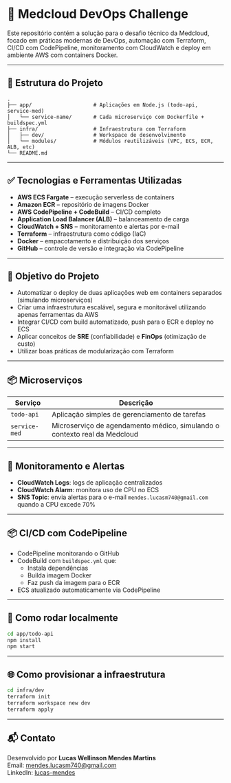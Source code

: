 # 🚀 Medcloud DevOps Challenge

Este repositório contém a solução para o desafio técnico da Medcloud, focado em práticas modernas de DevOps, automação com Terraform, CI/CD com CodePipeline, monitoramento com CloudWatch e deploy em ambiente AWS com containers Docker.

---

## 📁 Estrutura do Projeto

```
.
├── app/                    # Aplicações em Node.js (todo-api, service-med)
│   └── service-name/       # Cada microserviço com Dockerfile + buildspec.yml
├── infra/                  # Infraestrutura com Terraform
│   ├── dev/                # Workspace de desenvolvimento
│   └── modules/            # Módulos reutilizáveis (VPC, ECS, ECR, ALB, etc)
└── README.md
```

---

## ✅ Tecnologias e Ferramentas Utilizadas

- **AWS ECS Fargate** – execução serverless de containers
- **Amazon ECR** – repositório de imagens Docker
- **AWS CodePipeline + CodeBuild** – CI/CD completo
- **Application Load Balancer (ALB)** – balanceamento de carga
- **CloudWatch + SNS** – monitoramento e alertas por e-mail
- **Terraform** – infraestrutura como código (IaC)
- **Docker** – empacotamento e distribuição dos serviços
- **GitHub** – controle de versão e integração via CodePipeline

---

## 🧠 Objetivo do Projeto

- Automatizar o deploy de duas aplicações web em containers separados (simulando microserviços)
- Criar uma infraestrutura escalável, segura e monitorável utilizando apenas ferramentas da AWS
- Integrar CI/CD com build automatizado, push para o ECR e deploy no ECS
- Aplicar conceitos de **SRE** (confiabilidade) e **FinOps** (otimização de custo)
- Utilizar boas práticas de modularização com Terraform

---

## 📦 Microserviços

| Serviço       | Descrição                                                   |
|---------------|-------------------------------------------------------------|
| `todo-api`    | Aplicação simples de gerenciamento de tarefas               |
| `service-med` | Microserviço de agendamento médico, simulando o contexto real da Medcloud |

---

## 🚨 Monitoramento e Alertas

- **CloudWatch Logs**: logs de aplicação centralizados
- **CloudWatch Alarm**: monitora uso de CPU no ECS
- **SNS Topic**: envia alertas para o e-mail `mendes.lucasm740@gmail.com` quando a CPU excede 70%

---

## 📦 CI/CD com CodePipeline

- CodePipeline monitorando o GitHub
- CodeBuild com `buildspec.yml` que:
  - Instala dependências
  - Builda imagem Docker
  - Faz push da imagem para o ECR
- ECS atualizado automaticamente via CodePipeline

---

## 📄 Como rodar localmente

```bash
cd app/todo-api
npm install
npm start
```

---

## 🌐 Como provisionar a infraestrutura

```bash
cd infra/dev
terraform init
terraform workspace new dev
terraform apply
```

---

## 📬 Contato

Desenvolvido por **Lucas Wellinson Mendes Martins**  
Email: mendes.lucasm740@gmail.com  
LinkedIn: [lucas-mendes](https://www.linkedin.com/in/lucas-mendes-a675a7263/)

